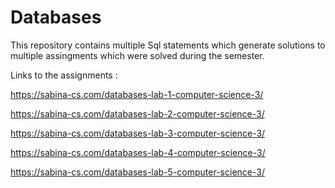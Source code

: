 # Databases

This repository contains multiple Sql statements which generate solutions to multiple assingments which were solved during the semester.


Links to the assignments :

https://sabina-cs.com/databases-lab-1-computer-science-3/

https://sabina-cs.com/databases-lab-2-computer-science-3/

https://sabina-cs.com/databases-lab-3-computer-science-3/

https://sabina-cs.com/databases-lab-4-computer-science-3/

https://sabina-cs.com/databases-lab-5-computer-science-3/
